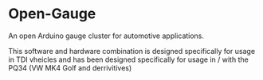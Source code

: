 # Open-Gauge
An open Arduino gauge cluster for automotive applications.

This software and hardware combination is designed specifically for usage in TDI vheicles and has been designed specifically for usage in / with the PQ34 (VW MK4 Golf and derrivitives)
